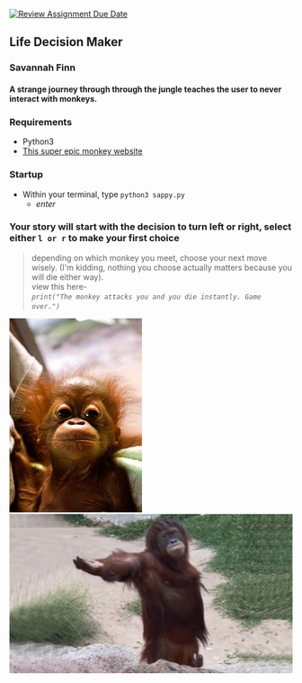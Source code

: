 [![Review Assignment Due Date](https://classroom.github.com/assets/deadline-readme-button-22041afd0340ce965d47ae6ef1cefeee28c7c493a6346c4f15d667ab976d596c.svg)](https://classroom.github.com/a/iDZRBYvt)

## Life Decision Maker
### Savannah Finn
#### A strange journey through through the jungle teaches the user to **never** interact with monkeys.
### Requirements
 * Python3
 * [This super epic monkey website](https://stock.adobe.com/search?k=monkeys+group)
 ### Startup
 * Within your terminal, type `python3 sappy.py`  
   * _enter_

### Your story will start with the decision to turn left or right, select either `l or r` to make your first choice
>depending on which monkey you meet, choose your next move wisely. (I'm kidding, nothing  you choose actually matters because you will die either way).  
view this here-  
_`print("The monkey attacks you and you die instantly. Game over.")`_

![supposedly nice monkey](image.png)
![absolutely wretched monkey](image-1.png)

